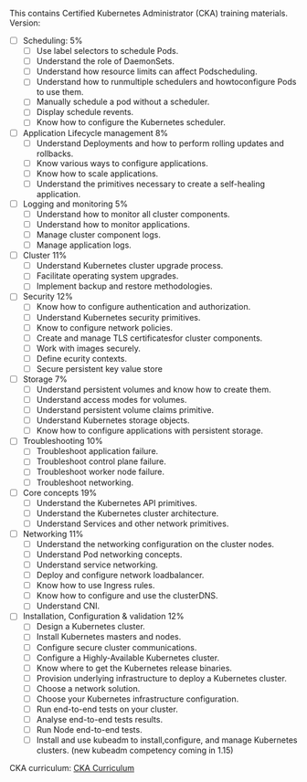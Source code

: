 This contains Certified Kubernetes Administrator (CKA) training materials. 
Version: 

- [ ] Scheduling: 								5%
    - [ ] Use label selectors to schedule Pods. 
    - [ ] Understand the role of DaemonSets. 
    - [ ] Understand how resource limits can affect Podscheduling. 
    - [ ] Understand how to runmultiple schedulers and howtoconfigure Pods to use them. 
    - [ ] Manually schedule a pod without a scheduler. 
    - [ ] Display schedule revents. 
    - [ ] Know how to configure the Kubernetes scheduler.

- [ ] Application Lifecycle management			8%
    - [ ] Understand Deployments and how to perform rolling updates and rollbacks. 
    - [ ] Know various ways to configure applications. 
    - [ ] Know how to scale applications. 
    - [ ] Understand the primitives necessary to create a self-healing application.

- [ ] Logging and monitoring						5%
    - [ ] Understand how to monitor all cluster components. 
    - [ ] Understand how to monitor applications. 
    - [ ] Manage cluster component logs. 
    - [ ] Manage application logs.

- [ ] Cluster									11%
    - [ ] Understand Kubernetes cluster upgrade process. 
    - [ ] Facilitate operating system upgrades. 
    - [ ] Implement backup and restore methodologies.

- [ ] Security									12%
    - [ ] Know how to configure authentication and authorization. 
    - [ ] Understand Kubernetes security primitives. 
    - [ ] Know to configure network policies. 
    - [ ] Create and manage TLS certificatesfor cluster components. 
    - [ ] Work with images securely. 
    - [ ] Define ecurity contexts. 
    - [ ] Secure persistent key value store

- [ ] Storage									7%
    - [ ] Understand persistent volumes and know how to create them. 
    - [ ] Understand access modes for volumes. 
    - [ ] Understand persistent volume claims primitive. 
    - [ ] Understand Kubernetes storage objects. 
    - [ ] Know how to configure applications with persistent storage.

- [ ] Troubleshooting							10%
    - [ ] Troubleshoot application failure. 
    - [ ] Troubleshoot control plane failure. 
    - [ ] Troubleshoot worker node failure. 
    - [ ] Troubleshoot networking.

- [ ] Core concepts								19%
    - [ ] Understand the Kubernetes API primitives. 
    - [ ] Understand the Kubernetes cluster architecture. 
    - [ ] Understand Services and other network primitives.

- [ ] Networking								11%
    - [ ] Understand the networking configuration on the cluster nodes. 
    - [ ] Understand Pod networking concepts. 
    - [ ] Understand service networking. 
    - [ ] Deploy and configure network loadbalancer. 
    - [ ] Know how to use Ingress rules. 
    - [ ] Know how to configure and use the clusterDNS. 
    - [ ] Understand CNI.

- [ ] Installation, Configuration & validation			12%
    - [ ] Design a Kubernetes cluster. 
    - [ ] Install Kubernetes masters and nodes. 
    - [ ] Configure secure cluster communications. 
    - [ ] Configure a Highly-Available Kubernetes cluster. 
    - [ ] Know where to get the Kubernetes release binaries. 
    - [ ] Provision underlying infrastructure to deploy a Kubernetes cluster. 
    - [ ] Choose a network solution. 
    - [ ] Choose your Kubernetes infrastructure configuration. 
    - [ ] Run end-to-end tests on your cluster. 
    - [ ] Analyse end-to-end tests results. 
    - [ ] Run Node end-to-end tests. 
    - [ ] Install and use kubeadm to install,configure, and manage Kubernetes clusters. (new kubeadm competency coming in 1.15)

CKA curriculum: 
<a href="CKA_Curriculum_V1.14.1.pdf"> CKA Curriculum </a>